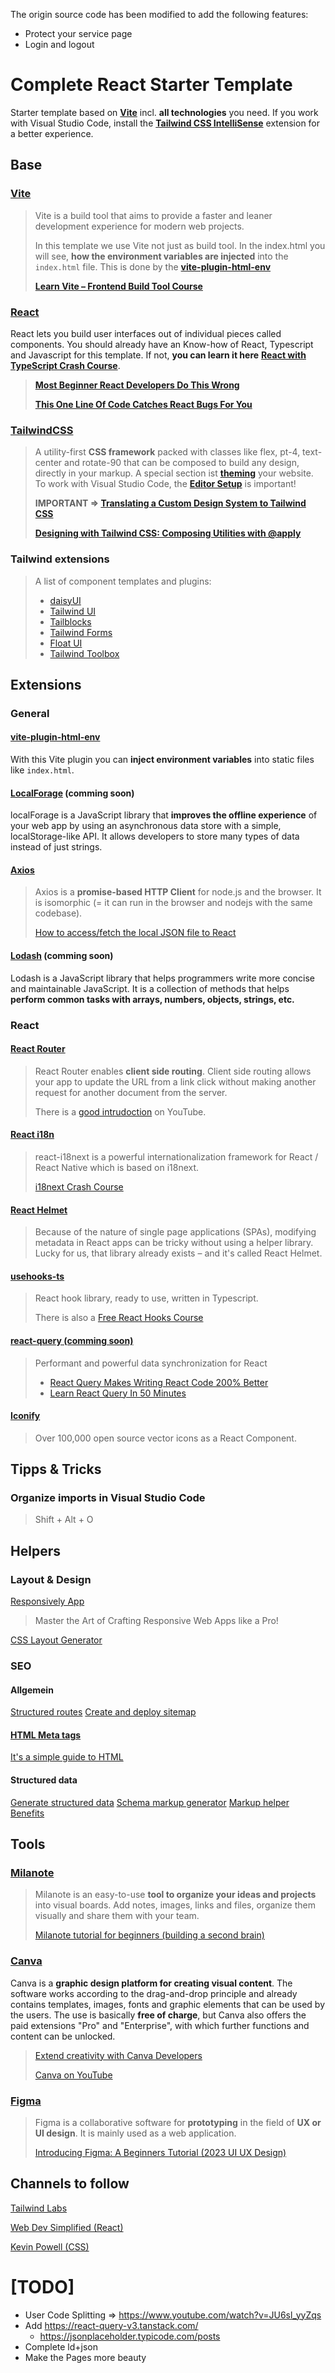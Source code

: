 The origin source code has been modified to add the following features:
- Protect your service page
- Login and logout

# Complete React Starter Template

Starter template based on **[Vite](https://vitejs.dev/guide/)** incl. **all technologies** you need. If you work with Visual Studio Code, install the **[Tailwind CSS IntelliSense](https://marketplace.visualstudio.com/items?itemName=bradlc.vscode-tailwindcss)** extension for a better experience.

## Base

### [Vite](https://vitejs.dev/guide/)

> Vite is a build tool that aims to provide a faster and leaner development experience for modern web projects.
>
> In this template we use Vite not just as build tool. In the index.html you will see, **how the environment variables are injected** into the `index.html` file. This is done by the **[vite-plugin-html-env](https://vitejs.dev/guide/env-and-mode.html)**
>
> **[Learn Vite – Frontend Build Tool Course](https://www.youtube.com/watch?v=VAeRhmpcWEQ)**

### [React](https://react.dev/reference/react)

React lets you build user interfaces out of individual pieces called components.
You should already have an Know-how of React, Typescript and Javascript for this template. If not, **you can learn it here** **[React with TypeScript Crash Course](https://www.youtube.com/watch?v=jrKcJxF0lAU)**.

> **[Most Beginner React Developers Do This Wrong](https://www.youtube.com/watch?v=E1cklb4aeXA)**
>
> **[This One Line Of Code Catches React Bugs For You](https://www.youtube.com/watch?v=XUwzASyHr4Q)**

### [TailwindCSS](https://tailwindcss.com/docs/utility-first)

> A utility-first **CSS framework** packed with classes like flex, pt-4, text-center and rotate-90 that can be composed to build any design, directly in your markup.
> A special section ist **[theming](https://flowbite.com/docs/customize/theming/)** your website. To work with Visual Studio Code, the **[Editor Setup](https://tailwindcss.com/docs/editor-setup)** is important!
>
> **IMPORTANT => [Translating a Custom Design System to Tailwind CSS](https://www.youtube.com/watch?v=cZc4Jn5nK3k)**
>
> **[Designing with Tailwind CSS: Composing Utilities with @apply](https://www.youtube.com/watch?v=krSgBUmIgP0&list=PL7CcGwsqRpSM3w9BT_21tUU8JN2SnyckR&index=2)**

### Tailwind extensions

> A list of component templates and plugins:
>
> - [daisyUI](https://daisyui.com/)
> - [Tailwind UI](https://tailwindui.com/)
> - [Tailblocks](https://tailblocks.cc/)
> - [Tailwind Forms](https://github.com/tailwindlabs/tailwindcss-forms)
> - [Float UI](https://floatui.com/)
> - [Tailwind Toolbox](https://www.tailwindtoolbox.com/)

## Extensions

### General

#### [vite-plugin-html-env](https://vitejs.dev/guide/env-and-mode.html)

With this Vite plugin you can **inject environment variables** into static files like `index.html`.

#### [LocalForage](https://localforage.github.io/localForage/) (comming soon)

localForage is a JavaScript library that **improves the offline experience** of your web app by using an asynchronous data store with a simple, localStorage-like API. It allows developers to store many types of data instead of just strings.

#### [Axios](https://axios-http.com/docs/intro)

> Axios is a **promise-based HTTP Client** for node.js and the browser. It is isomorphic (= it can run in the browser and nodejs with the same codebase).
>
> [How to access/fetch the local JSON file to React](https://akhtarvahid.medium.com/how-to-access-fetch-the-local-json-file-to-react-5ce07c43731d)

#### [Lodash](https://lodash.com/) (comming soon)

Lodash is a JavaScript library that helps programmers write more concise and maintainable JavaScript. It is a collection of methods that helps **perform common tasks with arrays, numbers, objects, strings, etc.**

### React

#### [React Router](https://reactrouter.com/en/main/start/overview)

> React Router enables **client side routing**. Client side routing allows your app to update the URL from a link click without making another request for another document from the server.
>
> There is a [good intrudoction](https://www.youtube.com/watch?v=Ul3y1LXxzdU) on YouTube.

#### [React i18n](https://react.i18next.com/)

> react-i18next is a powerful internationalization framework for React / React Native which is based on i18next.
>
> [i18next Crash Course](https://www.youtube.com/watch?v=SA_9i4TtxLQ)

#### [React Helmet](https://www.freecodecamp.org/news/react-helmet-examples/)

> Because of the nature of single page applications (SPAs), modifying metadata in React apps can be tricky without using a helper library. Lucky for us, that library already exists – and it's called React Helmet.

#### [usehooks-ts](https://usehooks-ts.com/)

> React hook library, ready to use, written in Typescript.
>
> There is also a [Free React Hooks Course](https://courses.webdevsimplified.com/react-hooks-simplified)

#### [react-query (comming soon)](https://react-query-v3.tanstack.com/)

> Performant and powerful data synchronization for React
>
> - [React Query Makes Writing React Code 200% Better](https://www.youtube.com/watch?v=lVLz_ASqAio)
> - [Learn React Query In 50 Minutes](https://www.youtube.com/watch?v=r8Dg0KVnfMA)

#### [Iconify](https://icon-sets.iconify.design/)

> Over 100,000 open source vector icons as a React Component.

## Tipps & Tricks

### Organize imports in Visual Studio Code

> Shift + Alt + O

## Helpers

### Layout & Design

[Responsively App](https://responsively.app/)

> Master the Art of Crafting Responsive Web Apps like a Pro!

[CSS Layout Generator](https://layout.bradwoods.io/)

### SEO

#### Allgemein

[Structured routes](https://developers.google.com/search/docs/crawling-indexing/url-structure)
[Create and deploy sitemap](https://developers.google.com/search/docs/crawling-indexing/sitemaps/build-sitemap)

#### [HTML Meta tags](https://www.w3schools.com/tags/tag_meta.asp)

[It's a simple guide to HTML](https://htmlhead.dev/)

#### Structured data

[Generate structured data](https://developers.google.com/search/docs/appearance/structured-data/generate-structured-data-with-javascript#use-google-tag-manager)
[Schema markup generator](https://technicalseo.com/tools/schema-markup-generator/)
[Markup helper](https://www.google.com/webmasters/markup-helper/)
[Benefits](https://www.o8.agency/blog/using-structured-data-google-seo-dont-miss-out-benefits)

## Tools

### [Milanote](https://milanote.com/)

> Milanote is an easy-to-use **tool to organize your ideas and projects** into visual boards. Add notes, images, links and files, organize them visually and share them with your team.
>
> [Milanote tutorial for beginners (building a second brain)](https://www.youtube.com/watch?v=XViFrkO_Sl0)

### [Canva](https://www.canva.com/)

Canva is a **graphic design platform for creating visual content**. The software works according to the drag-and-drop principle and already contains templates, images, fonts and graphic elements that can be used by the users. The use is basically **free of charge**, but Canva also offers the paid extensions "Pro" and "Enterprise", with which further functions and content can be unlocked.

> [Extend creativity with Canva Developers](https://www.youtube.com/watch?v=EAdE7a-VyXY)
>
> [Canva on YouTube](https://www.youtube.com/@canva/videos)

### [Figma](https://www.figma.com/)

> Figma is a collaborative software for **prototyping** in the field of **UX or UI design**. It is mainly used as a web application.
>
> [Introducing Figma: A Beginners Tutorial (2023 UI UX Design)](https://www.youtube.com/watch?v=JGLfyTDgfDc)

## Channels to follow

[Tailwind Labs](https://www.youtube.com/@TailwindLabs)

[Web Dev Simplified (React)](https://www.youtube.com/@WebDevSimplified)

[Kevin Powell (CSS)](https://www.youtube.com/@KevinPowell)

# [TODO]

- User Code Splitting => https://www.youtube.com/watch?v=JU6sl_yyZqs
- Add https://react-query-v3.tanstack.com/
  - https://jsonplaceholder.typicode.com/posts
- Complete ld+json
- Make the Pages more beauty
